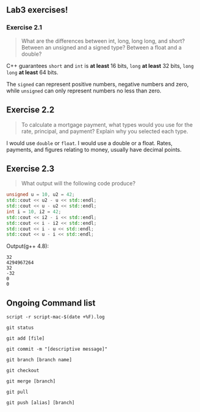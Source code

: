 ## Lab3 exercises!

### Exercise 2.1
> What are the differences between int, long, long long,
and short? Between an unsigned and a signed type? Between a float and
a double?

C++ guarantees `short` and `int` is **at least** 16 bits, `long` **at least** 32 bits, `long long` **at least** 64 bits.

The `signed` can represent positive numbers, negative numbers and zero, while `unsigned` can only represent numbers no less than zero.

## Exercise 2.2
>To calculate a mortgage payment, what types would you use
for the rate, principal, and payment? Explain why you selected each type.

I would use `double` or `float`. I would use a double or a float. Rates, payments, and figures relating to money, usually have decimal points.

## Exercise 2.3

> What output will the following code produce?
```cpp
unsigned u = 10, u2 = 42;
std::cout << u2 - u << std::endl;
std::cout << u - u2 << std::endl;
int i = 10, i2 = 42;
std::cout << i2 - i << std::endl;
std::cout << i - i2 << std::endl;
std::cout << i - u << std::endl;
std::cout << u - i << std::endl;
```

Output(g++ 4.8):

```
32
4294967264
32
-32
0
0
```


## Ongoing Command list
<!-- Record a terminal session -->
```script -r script-mac-$(date +%F).log```

<!-- show modified files in working directory, staged for your next commit -->
```git status```

<!-- add a file as it looks now to your next commit (stage) -->
```git add [file]```

<!-- commit your staged content as a new commit snapshot -->
```git commit -m "[descriptive message]"```

<!-- create a new branch at the current commit -->
```git branch [branch name]```

<!-- switch to another branch and chekc it out into your working directory -->
```git checkout```

<!-- merge the specified branch's history into the current one -->
```git merge [branch]```

<!-- fetch and merge any commits from the tracking remote branch -->
```git pull```

<!-- Transmit local branch commits to the remote repository branch -->
```git push [alias] [branch]```

